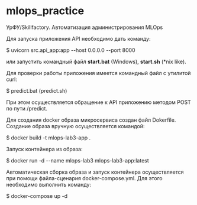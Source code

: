 # mlops_practice
УрФУ/Skillfactory. Автоматизация администрирования MLOps

Для запуска приложения API необходимо дать команду:

$ uvicorn src.api_app:app --host 0.0.0.0 --port 8000

или запустить командный файл **start.bat** (Windows), **start.sh** (*nix like).

Для проверки работы приложения имеется командный файл с утилитой curl:

$ predict.bat (predict.sh)

При этом осуществляется обращение к API приложению методом POST по пути /predict.

Для создания docker образа микросервиса создан файл Dokerfile. 
Создание образа вручную осуществляется командой:

$ docker build -t mlops-lab3-app .

Запуск контейнера из образа:

$ docker run -d --name mlops-lab3 mlops-lab3-app:latest

Автоматическая сборка образа и запуск контейнера осуществляется при помощи 
файла-сценария docker-compose.yml. Для этого необходимо выполнить команду: 

$ docker-compose up -d



